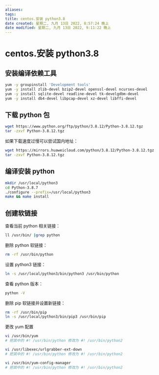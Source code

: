 ```yaml
---
aliases: 
tags: 
title: centos.安装 python3.8
date created: 星期二, 九月 13日 2022, 8:57:24 晚上
date modified: 星期二, 九月 13日 2022, 9:11:22 晚上
---
```


# centos.安装 python3.8

## 安装编译依赖工具

```bash
yum -y groupinstall 'Development tools'
yum -y install zlib-devel bzip2-devel openssl-devel ncurses-devel
yum -y install sqlite-devel readline-devel tk-develgdbm-devel
yum -y install db4-devel libpcap-devel xz-devel libffi-devel
```

## 下载 python 包

```bash
wget https://www.python.org/ftp/python/3.8.12/Python-3.8.12.tgz
tar -zxvf Python-3.8.12.tgz
```

如果下载速度过慢可以尝试国内地址：

```bash
wget https://mirrors.huaweicloud.com/python/3.8.12/Python-3.8.12.tgz
tar -zxvf Python-3.8.12.tgz
```

## 编译安装 python

```bash
mkdir /usr/local/python3
cd Python-3.8.7
./configure --prefix=/usr/local/python3
make && make install
```

## 创建软链接

查看当前 python 相关链接：

```bash
ll /usr/bin/ |grep python
```

删除 python 软链接：

```bash
rm -rf /usr/bin/python
```

设置 python3 链接：

```bash
ln -s /usr/local/python3/bin/python3 /usr/bin/python
```

查看 python 版本：

```bash
python -V
```

删除 pip 软链接并设置新链接：

```bash
rm -rf /usr/bin/pip
ln -s /usr/local/python3/bin/pip3 /usr/bin/pip
```

更改 yum 配置

```bash
vi /usr/bin/yum
# 把其中的 #! /usr/bin/python 修改为 #! /usr/bin/python2

vi /usr/libexec/urlgrabber-ext-down
# 把其中的 #! /usr/bin/python 修改为 #! /usr/bin/python2

vi /usr/bin/yum-config-manager
# 把其中的 #! /usr/bin/python 修改为 #! /usr/bin/python2
```
